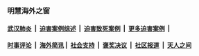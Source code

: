 
### 明慧海外之窗

####  [武汉肺炎](indexes/365.md?t=04062001) &nbsp;|&nbsp;  [迫害案例综述](indexes/328.md?t=04062001) &nbsp;|&nbsp; [迫害致死案例](indexes/277.md?t=04062001)  &nbsp;|&nbsp; [更多迫害案例](indexes/81.md?t=04062001)  &nbsp;|&nbsp; 
####  [时事评论](indexes/19.md?t=04062001) &nbsp;|&nbsp; [海外简讯](indexes/245.md?t=04062001)&nbsp;|&nbsp;  [社会支持](indexes/140.md?t=04062001) &nbsp;|&nbsp; [褒奖决议](indexes/282.md?t=04062001) &nbsp;|&nbsp; [社区报道](indexes/91.md?t=04062001)  &nbsp;|&nbsp; [天人之间](indexes/78.md?t=04062001) 

